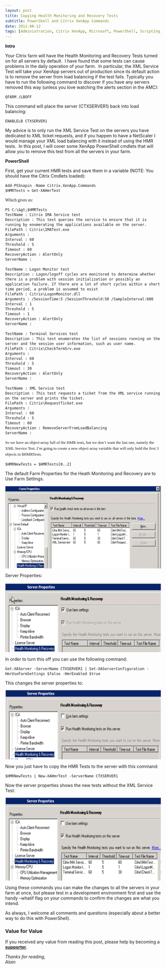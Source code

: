 ```yaml
---
layout: post
title: Copying Health Monitoring and Recovery Tests
subtitle: PowerShell and Citrix XenApp Commands
date: 2011-08-12
tags: [Administration, Citrix XenApp, Microsoft, PowerShell, Scripting, XenApp]
---
```

<strong>Intro</strong>

Your Citrix farm will have the Health Monitoring and Recovery Tests turned on for all servers by default.  I have found that some tests can cause problems in the daily operation of your farm.  In particular, the XML Service Test will take your XenApp servers out of production since its default action is to remove the server from load balancing if the test fails. Typically you have to run the following command to discover if you have any servers removed this way (unless you love watching the alerts section in the AMC):

```
QFARM /LBOFF
```

This command will place the server (CTXSERVER1) back into load balancing:

```
ENABLELB CTXSERVER1
```

My advice is to only run the XML Service Test on the servers you have dedicated to XML ticket requests, and if you happen to have a NetScaler I would manage your XML load balancing with it instead of using the HMR tests.  In this post, I will cover some XenApp PowerShell cmdlets that will allow you to remove this test from all the servers in your farm.

<strong>PowerShell</strong>

First, get your current HMR tests and save them in a variable (NOTE: You should have the Citrix Cmdlets loaded):

```posh
Add-PSSnapin -Name Citrix.XenApp.Commands
$HMRTests = Get-XAHmrTest
```

<span style="font-family:Calibri;">Which gives us:</span>

```
PS C:\&gt;$HMRTests
TestName : Citrix IMA Service test
Description : This test queries the service to ensure that it is running by enumerating the applications available on the server.
FilePath : Citrix\IMATest.exe
Arguments :
Interval : 60
Threshold : 5
Timeout : 60
RecoveryAction : AlertOnly
ServerName :

TestName : Logon Monitor test
Description : Logon/logoff cycles are monitored to determine whether there is a problem with session initialization or possibly an application failure. If there are a lot of short cycles within a short time period, a problem is assumed to exist
FilePath : Citrix\LogonMonitor.dll
Arguments : /SessionTime:5 /SessionThreshold:50 /SampleInterval:600
Interval : 1
Threshold : 5
Timeout : 1
RecoveryAction : AlertOnly
ServerName :

TestName : Terminal Services test
Description : This test enumerates the list of sessions running on the server and the session user information, such as user name.
FilePath : Citrix\CheckTermSrv.exe
Arguments :
Interval : 60
Threshold : 5
Timeout : 30
RecoveryAction : AlertOnly
ServerName :

TestName : XML Service test
Description : This test requests a ticket from the XML service running on the server and prints the ticket.
FilePath : Citrix\RequestTicket.exe
Arguments :
Interval : 60
Threshold : 5
Timeout : 60
RecoveryAction : RemoveServerFromLoadBalancing
ServerName :
```

<span class="Apple-style-span" style="font-family:Calibri;font-size:13px;line-height:19px;white-space:normal;">So we have an object-array full of the HMR tests, but we don’t want the last one, namely the XML Service Test. I’m going to create a new object array variable that will only hold the first 3 objects in $HMRTests.</span>

```posh
$HMRNewTests = $HMRTests[0..2]
```

The default Farm Properties for the Heath Monitoring and Recovery are to Use Farm Settings.

<img 
    style="display: block; 
           margin-left: auto;
           margin-right: auto;"
    src="/assets/img/powershell-citrix-xenapp-commands-copying-hmr-tests/image4.png" width="644" height="267" alt="image4">

Server Properties:

<img 
    style="display: block; 
           margin-left: auto;
           margin-right: auto;"
    src="/assets/img/powershell-citrix-xenapp-commands-copying-hmr-tests/image5.png" width="644" height="225" alt="image5">

In order to turn this off you can use the following command:

```posh
Get-XAServer -ServerName CTXSERVER1 | Set-XAServerConfiguration -HmrUseFarmSettings $false -HmrEnabled $true
```

This changes the server properties to:

<img 
    style="display: block; 
           margin-left: auto;
           margin-right: auto;"
    src="/assets/img/powershell-citrix-xenapp-commands-copying-hmr-tests/image6.png" width="644" height="224" alt="image6">

Now you just have to copy the HMR Tests to the server with this command:

```posh
$HMRNewTests | New-XAHmrTest -ServerName CTXSERVER1
```

Now the server properties shows the new tests without the XML Service Test:

<img 
    style="display: block; 
           margin-left: auto;
           margin-right: auto;"
    src="/assets/img/powershell-citrix-xenapp-commands-copying-hmr-tests/image7.png" width="644" height="268" alt="image7">

Using these commands you can make the changes to all the servers in your farm at once, but please test in a development environment first and use the handy –whatif flag on your commands to confirm the changes are what you intend.

As always, I welcome all comments and questions (especially about a better way to do this with PowerShell).

### Value for Value
If you received any value from reading this post, please help by becoming a [**supporter**](https://www.paypal.com/donate?hosted_button_id=73HNLGA2SGLLU).

*Thanks for reading,*  
*Alain*